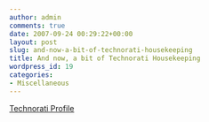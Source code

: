 ```yaml
---
author: admin
comments: true
date: 2007-09-24 00:29:22+00:00
layout: post
slug: and-now-a-bit-of-technorati-housekeeping
title: And now, a bit of Technorati Housekeeping
wordpress_id: 19
categories:
- Miscellaneous
---
```


[Technorati Profile](http://technorati.com/claim/eeqvu4sei)

